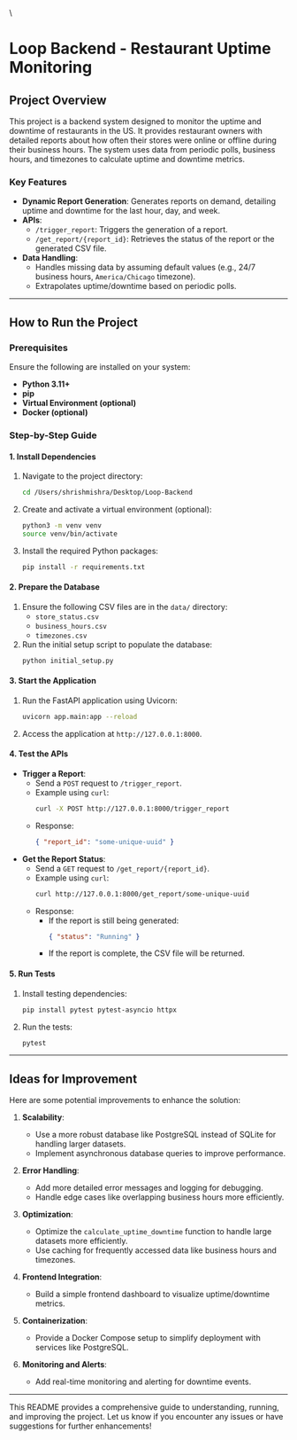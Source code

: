 \
# Loop Backend - Restaurant Uptime Monitoring

## Project Overview
This project is a backend system designed to monitor the uptime and downtime of restaurants in the US. It provides restaurant owners with detailed reports about how often their stores were online or offline during their business hours. The system uses data from periodic polls, business hours, and timezones to calculate uptime and downtime metrics.

### Key Features
- **Dynamic Report Generation**: Generates reports on demand, detailing uptime and downtime for the last hour, day, and week.
- **APIs**:
  - `/trigger_report`: Triggers the generation of a report.
  - `/get_report/{report_id}`: Retrieves the status of the report or the generated CSV file.
- **Data Handling**:
  - Handles missing data by assuming default values (e.g., 24/7 business hours, `America/Chicago` timezone).
  - Extrapolates uptime/downtime based on periodic polls.

---

## How to Run the Project

### Prerequisites
Ensure the following are installed on your system:
- **Python 3.11+**
- **pip**
- **Virtual Environment (optional)**
- **Docker (optional)**

### Step-by-Step Guide

#### 1. Install Dependencies
1. Navigate to the project directory:
   ```bash
   cd /Users/shrishmishra/Desktop/Loop-Backend
   ```
2. Create and activate a virtual environment (optional):
   ```bash
   python3 -m venv venv
   source venv/bin/activate
   ```
3. Install the required Python packages:
   ```bash
   pip install -r requirements.txt
   ```

#### 2. Prepare the Database
1. Ensure the following CSV files are in the `data/` directory:
   - `store_status.csv`
   - `business_hours.csv`
   - `timezones.csv`
2. Run the initial setup script to populate the database:
   ```bash
   python initial_setup.py
   ```

#### 3. Start the Application
1. Run the FastAPI application using Uvicorn:
   ```bash
   uvicorn app.main:app --reload
   ```
2. Access the application at `http://127.0.0.1:8000`.

#### 4. Test the APIs
- **Trigger a Report**:
  - Send a `POST` request to `/trigger_report`.
  - Example using `curl`:
    ```bash
    curl -X POST http://127.0.0.1:8000/trigger_report
    ```
  - Response:
    ```json
    { "report_id": "some-unique-uuid" }
    ```
- **Get the Report Status**:
  - Send a `GET` request to `/get_report/{report_id}`.
  - Example using `curl`:
    ```bash
    curl http://127.0.0.1:8000/get_report/some-unique-uuid
    ```
  - Response:
    - If the report is still being generated:
      ```json
      { "status": "Running" }
      ```
    - If the report is complete, the CSV file will be returned.

#### 5. Run Tests
1. Install testing dependencies:
   ```bash
   pip install pytest pytest-asyncio httpx
   ```
2. Run the tests:
   ```bash
   pytest
   ```

---

## Ideas for Improvement
Here are some potential improvements to enhance the solution:

1. **Scalability**:
   - Use a more robust database like PostgreSQL instead of SQLite for handling larger datasets.
   - Implement asynchronous database queries to improve performance.

2. **Error Handling**:
   - Add more detailed error messages and logging for debugging.
   - Handle edge cases like overlapping business hours more efficiently.

3. **Optimization**:
   - Optimize the `calculate_uptime_downtime` function to handle large datasets more efficiently.
   - Use caching for frequently accessed data like business hours and timezones.

4. **Frontend Integration**:
   - Build a simple frontend dashboard to visualize uptime/downtime metrics.

5. **Containerization**:
   - Provide a Docker Compose setup to simplify deployment with services like PostgreSQL.

6. **Monitoring and Alerts**:
   - Add real-time monitoring and alerting for downtime events.

---

This README provides a comprehensive guide to understanding, running, and improving the project. Let us know if you encounter any issues or have suggestions for further enhancements!

